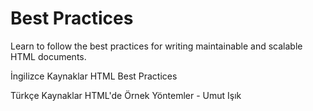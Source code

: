 # Best Practices

Learn to follow the best practices for writing maintainable and scalable HTML documents.

<ResourceGroupTitle>İngilizce Kaynaklar</ResourceGroupTitle>
<BadgeLink badgeText='Read' colorScheme='yellow' href='https://github.com/hail2u/html-best-practices'>HTML Best Practices</BadgeLink>

<ResourceGroupTitle>Türkçe Kaynaklar</ResourceGroupTitle>
<BadgeLink badgeText='Oku' colorScheme='yellow' href='https://github.com/umutphp/html-best-practices/blob/master/README.tr.md?ref=yazilimcininyolharitasi.com'>HTML'de Örnek Yöntemler - Umut Işık</BadgeLink>